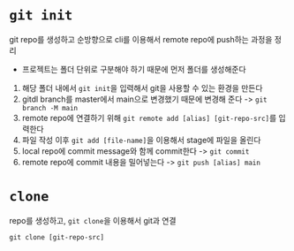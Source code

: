 # `git init`

git repo를 생성하고 순방향으로 cli를 이용해서 remote repo에 push하는 과정을 정리

- 프로젝트는 폴더 단위로 구분해야 하기 때문에 먼저 폴더를 생성해준다

1. 해당 폴더 내에서 `git init`을 입력해서 git을 사용할 수 있는 환경을 만든다
2. gitdl branch를 master에서 main으로 변경했기 때문에 변경해 준다 -> `git branch -M main` 
3. remote repo에 연결하기 위해 `git remote add [alias] [git-repo-src]`를 입력한다
4. 파일 작성 이후 `git add [file-name]`을 이용해서 stage에 파일을 올린다
5. local repo에 commit message와 함께 commit한다 -> `git commit` 
6. remote repo에 commit 내용을 밀어넣는다 -> `git push [alias] main`


# `clone`
repo를 생성하고, `git clone`을 이용해서 git과 연결
```
git clone [git-repo-src]
```

